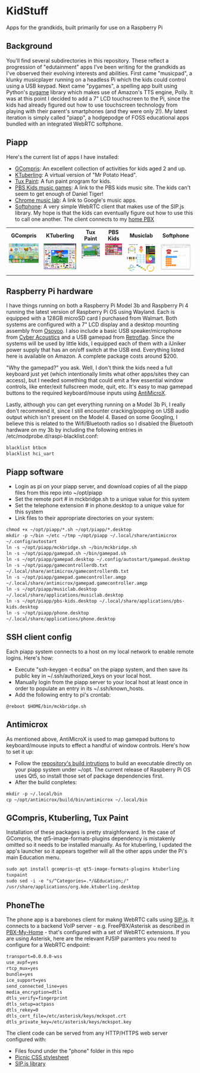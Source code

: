 # KidStuff
Apps for the grandkids, built primarily for use on a Raspberry Pi

## Background
You'll find several subdirectories in this repository.  These reflect a progression of "edutainment" apps I've been writing for the grandkids as I've observed their evolving interests and abilities.  First came "musicpad", a klunky musicplayer running on a headless Pi which the kids could control using a USB keypad.  Next came "pygames", a spelling app built using Python's [pygame](https://www.pygame.org/) library which makes use of Amazon's TTS engine, Polly.  It was at this point I decided to add a 7" LCD touchscreen to the Pi, since the kids had already figured out how to use touchscreen technology from playing with their parent's smartphones (and they were only 2!).  My latest iteration is simply called "piapp", a hodgepodge of FOSS educational apps bundled with an integrated WebRTC softphone.

## Piapp
Here's the current list of apps I have installed:
+ [GCompris](https://www.gcompris.net/): An excellent collection of activities for kids aged 2 and up.
+ [KTuberling](https://apps.kde.org/ktuberling/): A virtual version of "Mr Potato Head".
+ [Tux Paint](https://tuxpaint.org/): A fun paint program for kids.
+ [PBS Kids music games](https://pbskids.org/games/music): A link to the PBS kids music site.  The kids can't seem to get enough of Daniel Tiger!
+ [Chrome music lab](https://musiclab.chromeexperiments.com/): A link to Google's music apps.
+ [Softphone](https://sipjs.com/): A very simple WebRTC client that makes use of the SIP.js library.  My hope is that the kids can eventually figure out how to use this to call one another.  The client connects to my [home PBX](https://pbxmyhome.mckblog.net)

<table>
  <tr>
    <th>GCompris</th>
    <th>KTuberling</th>
    <th>Tux Paint</th>
    <th>PBS Kids</th>
    <th>Musiclab</th>
    <th>Softphone</th>
  </tr>
  <tr>
    <td valign="top">
      <img width=200 src="https://github.com/glmck13/KidStuff/blob/main/gcompris.png">
    </td>
    <td valign="top">
      <img width=200 src="https://github.com/glmck13/KidStuff/blob/main/ktuberling.png">
    </td>
    <td valign="top">
      <img width=200 src="https://github.com/glmck13/KidStuff/blob/main/tuxpaint.png">
    </td>
    <td valign="top">
      <img width=200 src="https://github.com/glmck13/KidStuff/blob/main/pbskids.png">
    </td>
    <td valign="top">
      <img width=200 src="https://github.com/glmck13/KidStuff/blob/main/musiclab.jpg">
    </td>
    <td valign="top">
      <img width=200 src="https://github.com/glmck13/KidStuff/blob/main/phone.png">
    </td>
  </tr>
</table>

## Raspberry Pi hardware
I have things running on both a Raspberry Pi Model 3b and Raspberry Pi 4 running the latest version of Raspberry Pi OS using Wayland.  Each is equipped with a 128GB microSD card I purchased from Walmart. Both systems are configured with a 7" LCD display and a desktop mounting assembly from [Osoyoo](https://osoyoo.com/).  I also include a basic USB speaker/microphone from [Cyber Acoustics](https://www.cyberacoustics.com/) and a USB gamepad from [Retroflag](https://retroflag.com/). Since the systems will be used by little kids, I equipped each of them with a iUniker power supply that has an on/off switch at the USB end. Everything listed here is available on Amazon.  A complete package costs around $200.

"Why the gamepad?" you ask.  Well, I don't think the kids need a full keyboard just yet (which intentionally limits what other apps/sites they can access), but I needed something that could emit a few essential window controls, like enter/exit fullscreen mode, quit, etc.  It's easy to map gamepad buttons to the required keyboard/mouse inputs using [AntiMicroX](https://github.com/AntiMicroX/antimicrox).

Lastly, although you can get everything running on a Model 3b Pi, I really don't recommend it, since I still encounter cracking/popping on USB audio output which isn't present on the Model 4. Based on some Googling, I believe this is related to the Wifi/Bluetooth radios so I disabled the Bluetooth hardware on my 3b by including the following entries in /etc/modprobe.d/raspi-blacklist.conf:
```
blacklist btbcm
blacklist hci_uart
```
## Piapp software
+ Login as pi on your piapp server, and download copies of all the piapp files from this repo into ~/opt/piapp
+ Set the remote port # in mckbridge.sh to a unique value for this system
+ Set the telephone extension # in phone.desktop to a unique value for this system
+ Link files to their appropriate directories on your system:
```
chmod +x ~/opt/piapp/*.sh ~/opt/piapp/*.desktop
mkdir -p ~/bin ~/etc ~/tmp ~/opt/piapp ~/.local/share/antimicrox ~/.config/autostart
ln -s ~/opt/piapp/mckbridge.sh ~/bin/mckbridge.sh
ln -s ~/opt/piapp/gamepad.sh ~/bin/gamepad.sh
ln -s ~/opt/piapp/gamepad.desktop ~/.config/autostart/gamepad.desktop
ln -s ~/opt/piapp/gamecontrollerdb.txt ~/.local/share/antimicrox/gamecontrollerdb.txt
ln -s ~/opt/piapp/gamepad.gamecontroller.amgp ~/.local/share/antimicrox/gamepad.gamecontroller.amgp
ln -s ~/opt/piapp/musiclab.desktop ~/.local/share/applications/musiclab.desktop
ln -s ~/opt/piapp/pbs-kids.desktop ~/.local/share/applications/pbs-kids.desktop
ln -s ~/opt/piapp/phone.desktop ~/.local/share/applications/phone.desktop
```

## SSH client config
Each piapp system connects to a host on my local network to enable remote logins.  Here's how:
+ Execute "ssh-keygen -t ecdsa" on the piapp system, and then save its public key in ~/.ssh/authorized_keys on your local host.
+ Manually login from the piapp server to your local host at least once in order to populate an entry in its ~/.ssh/known_hosts.
+ Add the following entry to pi's crontab:
```
@reboot $HOME/bin/mckbridge.sh
```

## Antimicrox
As mentioned above, AntiMicroX is used to map gamepad buttons to keyboard/mouse inputs to effect a handful of window controls.  Here's how to set it up:
+ Follow the [repository's build intrutions](https://github.com/AntiMicroX/antimicrox/blob/master/BUILDING.md) to build an executable directly on your piapp system under ~/opt.  The current release of Raspberry Pi OS uses Qt5, so install those set of package dependencies first.
+ After the build conpletes:
```
mkdir -p ~/.local/bin
cp ~/opt/antimicrox/build/bin/antimicrox ~/.local/bin
```

## GCompris, Ktuberling, Tux Paint
Installation of these packages is pretty straighforward.  In the case of GCompris, the qt5-image-formats-plugins dependency is mistakenly omitted so it needs to be installed manually.  As for ktuberling, I updated the app's launcher so it appears together will all the other apps under the Pi's main Education menu.
```
sudo apt install gcompris-qt qt5-image-formats-plugins ktuberling tuxpaint
sudo sed -i -e "s/^Categories=.*/&Education;/" /usr/share/applications/org.kde.ktuberling.desktop
```

## PhoneThe
The phone app is a barebones client for makng WebRTC calls using [SIP.js](https://sipjs.com/).  It connects to a backend VoIP server - e.g. FreePBX/Asterisk as described in [PBX-My-Home](https://github.com/glmck13/PBX-My-Home) - that's configured with a set of WebRTC extensions.  If you are using Asterisk, here are the relevant PJSIP paramters you need to configure for a WebRTC endpoint:
```
transport=0.0.0.0-wss
use_avpf=yes
rtcp_mux=yes
bundle=yes
ice_support=yes
send_connected_line=yes
media_encryption=dtls
dtls_verify=fingerprint
dtls_setup=actpass
dtls_rekey=0
dtls_cert_file=/etc/asterisk/keys/mckspot.crt
dtls_private_key=/etc/asterisk/keys/mckspot.key
```

The client code can be served from any HTTP/HTTPS web server configured with:
+ Files found under the "phone" folder in this repo
+ [Picnic CSS stylesheet](https://picnicss.com/)
+ [SIP.js library]( https://github.com/onsip/SIP.js/releases)

